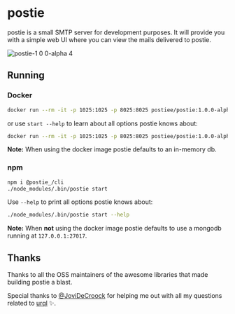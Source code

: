 # postie

postie is a small SMTP server for development purposes. It will provide you with a simple web UI where you can view the mails delivered to postie.

![postie-1 0 0-alpha 4](https://user-images.githubusercontent.com/512692/73296125-641d4480-4209-11ea-88f7-eecf4addec18.jpg)

## Running

### Docker

```sh
docker run --rm -it -p 1025:1025 -p 8025:8025 postiee/postie:1.0.0-alpha.5-1
```

or use `start --help` to learn about all options postie knows about:

```sh
docker run --rm -it -p 1025:1025 -p 8025:8025 postiee/postie:1.0.0-alpha.5-1 start --help
```

**Note:** When using the docker image postie defaults to an in-memory db.

### npm

```sh
npm i @postie_/cli
./node_modules/.bin/postie start
```

Use `--help` to print all options postie knows about:

```sh
./node_modules/.bin/postie start --help
```

**Note:** When **not** using the docker image postie defaults to use a mongodb running at `127.0.0.1:27017`.

## Thanks

Thanks to all the OSS maintainers of the awesome libraries that made building postie a blast.

Special thanks to [@JoviDeCroock](http://github.com/JoviDeCroock/) for helping me out with all my questions related to [urql](https://github.com/FormidableLabs/urql) ✨.
